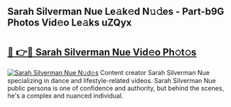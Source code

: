 ## Sarah Silverman Nue Le𝚊k𝚎d N𝚞𝚍es - Part-b9G Photos Vid𝚎o Le𝚊ks uZQyx

# <h2><a href="http://fb4894.evod.top/?m=Sarah+Silverman+Nue">🔗 👉🔴 Sarah Silverman Nue Vid𝚎o Ph𝚘t𝚘s</a></h2>

[![Sarah Silverman Nue N𝚞d𝚎s](https://i.imgur.com/8V9OHl7.gif)](http://fb4894.evod.top/?m=Sarah+Silverman+Nue)
Content creator Sarah Silverman Nue specializing in dance and lifestyle-related videos. Sarah Silverman Nue public persona is one of confidence and authority, but behind the scenes, he's a complex and nuanced individual. 
